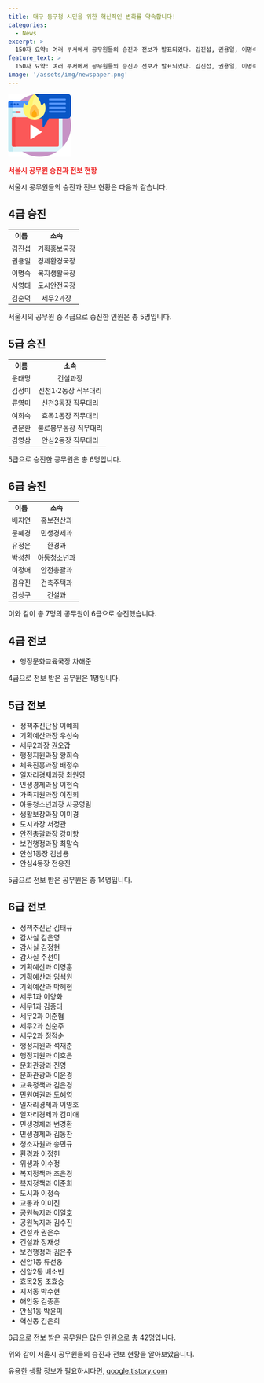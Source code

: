 ```yaml
---
title: 대구 동구청 시민을 위한 혁신적인 변화를 약속합니다!
categories:
  - News
excerpt: >
  150자 요약: 여러 부서에서 공무원들의 승진과 전보가 발표되었다. 김진섭, 권용일, 이명숙, 서영태 등이 4급 승진을 받았고 다양한 부서장들이 5급 승진과 6급 승진을 받았다. 또한 4급과 5급 직원들의 전보도 있었는데, 이를 통해 공공기관의 인사 변동이 이루어졌음을 알 수 있다.
feature_text: >
  150자 요약: 여러 부서에서 공무원들의 승진과 전보가 발표되었다. 김진섭, 권용일, 이명숙, 서영태 등이 4급 승진을 받았고 다양한 부서장들이 5급 승진과 6급 승진을 받았다. 또한 4급과 5급 직원들의 전보도 있었는데, 이를 통해 공공기관의 인사 변동이 이루어졌음을 알 수 있다.
image: '/assets/img/newspaper.png'
---
```


<p><img src="/assets/img/news.png" alt="rentncar 속보" /></p>

<p><b><span style="color: #ee2323;">서울시 공무원 승진과 전보 현황</span></b></p>

<p>서울시 공무원들의 승진과 전보 현황은 다음과 같습니다. </p>

<h2 data-ke-size="size26">4급 승진</h2>

<table>
  <tr>
    <td style="text-align: center; height: 17px;"><b>이름</b></td>
    <td style="text-align: center; height: 17px;"><b>소속</b></td>
  </tr>
  <tr>
    <td style="text-align: center; height: 17px;">김진섭</td>
    <td style="text-align: center; height: 17px;">기획홍보국장</td>
  </tr>
  <tr>
    <td style="text-align: center; height: 17px;">권용일</td>
    <td style="text-align: center; height: 17px;">경제환경국장</td>
  </tr>
  <tr>
    <td style="text-align: center; height: 17px;">이명숙</td>
    <td style="text-align: center; height: 17px;">복지생활국장</td>
  </tr>
  <tr>
    <td style="text-align: center; height: 17px;">서영태</td>
    <td style="text-align: center; height: 17px;">도시안전국장</td>
  </tr>
  <tr>
    <td style="text-align: center; height: 17px;">김순덕</td>
    <td style="text-align: center; height: 17px;">세무2과장</td>
  </tr>
</table>

<p>서울시의 공무원 중 4급으로 승진한 인원은 총 5명입니다.</p>

<h2 data-ke-size="size26">5급 승진</h2>

<table>
  <tr>
    <td style="text-align: center; height: 17px;"><b>이름</b></td>
    <td style="text-align: center; height: 17px;"><b>소속</b></td>
  </tr>
  <tr>
    <td style="text-align: center; height: 17px;">윤태명</td>
    <td style="text-align: center; height: 17px;">건설과장</td>
  </tr>
  <tr>
    <td style="text-align: center; height: 17px;">김정미</td>
    <td style="text-align: center; height: 17px;">신천1·2동장 직무대리</td>
  </tr>
  <tr>
    <td style="text-align: center; height: 17px;">류영미</td>
    <td style="text-align: center; height: 17px;">신천3동장 직무대리</td>
  </tr>
  <tr>
    <td style="text-align: center; height: 17px;">여희숙</td>
    <td style="text-align: center; height: 17px;">효목1동장 직무대리</td>
  </tr>
  <tr>
    <td style="text-align: center; height: 17px;">권문환</td>
    <td style="text-align: center; height: 17px;">불로봉무동장 직무대리</td>
  </tr>
  <tr>
    <td style="text-align: center; height: 17px;">김영삼</td>
    <td style="text-align: center; height: 17px;">안심2동장 직무대리</td>
  </tr>
</table>

<p>5급으로 승진한 공무원은 총 6명입니다.</p>

<h2 data-ke-size="size26">6급 승진</h2>

<table>
  <tr>
    <td style="text-align: center; height: 17px;"><b>이름</b></td>
    <td style="text-align: center; height: 17px;"><b>소속</b></td>
  </tr>
  <tr>
    <td style="text-align: center; height: 17px;">배지연</td>
    <td style="text-align: center; height: 17px;">홍보전산과</td>
  </tr>
  <tr>
    <td style="text-align: center; height: 17px;">문혜경</td>
    <td style="text-align: center; height: 17px;">민생경제과</td>
  </tr>
  <tr>
    <td style="text-align: center; height: 17px;">유정은</td>
    <td style="text-align: center; height: 17px;">환경과</td>
  </tr>
  <tr>
    <td style="text-align: center; height: 17px;">박성찬</td>
    <td style="text-align: center; height: 17px;">아동청소년과</td>
  </tr>
  <tr>
    <td style="text-align: center; height: 17px;">이정애</td>
    <td style="text-align: center; height: 17px;">안전총괄과</td>
  </tr>
  <tr>
    <td style="text-align: center; height: 17px;">김유진</td>
    <td style="text-align: center; height: 17px;">건축주택과</td>
  </tr>
  <tr>
    <td style="text-align: center; height: 17px;">김상구</td>
    <td style="text-align: center; height: 17px;">건설과</td>
  </tr>
</table>

<p>이와 같이 총 7명의 공무원이 6급으로 승진했습니다.</p>

<h2 data-ke-size="size26">4급 전보</h2>

<ul>
  <li>행정문화교육국장 차해준</li>
</ul>

<p>4급으로 전보 받은 공무원은 1명입니다.</p>

<h2 data-ke-size="size26">5급 전보</h2>

<ul>
  <li>정책추진단장 이예희</li>
  <li>기획예산과장 우성숙</li>
  <li>세무2과장 권오갑</li>
  <li>행정지원과장 황희숙</li>
  <li>체육진흥과장 배정수</li>
  <li>일자리경제과장 최원영</li>
  <li>민생경제과장 이현숙</li>
  <li>가족지원과장 이진희</li>
  <li>아동청소년과장 사공영림</li>
  <li>생활보장과장 이미경</li>
  <li>도시과장 서정관</li>
  <li>안전총괄과장 강미향</li>
  <li>보건행정과장 최말숙</li>
  <li>안심1동장 김남용</li>
  <li>안심4동장 전응진</li>
</ul>

<p>5급으로 전보 받은 공무원은 총 14명입니다.</p>

<h2 data-ke-size="size26">6급 전보</h2>

<ul>
  <li>정책추진단 김태규</li>
  <li>감사실 김은영</li>
  <li>감사실 김정현</li>
  <li>감사실 주선미</li>
  <li>기획예산과 이영훈</li>
  <li>기획예산과 임석원</li>
  <li>기획예산과 박혜현</li>
  <li>세무1과 이양화</li>
  <li>세무1과 김종대</li>
  <li>세무2과 이준협</li>
  <li>세무2과 신순주</li>
  <li>세무2과 정점순</li>
  <li>행정지원과 석재춘</li>
  <li>행정지원과 이호은</li>
  <li>문화관광과 진영</li>
  <li>문화관광과 이윤경</li>
  <li>교육정책과 김은경</li>
  <li>민원여권과 도혜영</li>
  <li>일자리경제과 이영호</li>
  <li>일자리경제과 김미애</li>
  <li>민생경제과 변경환</li>
  <li>민생경제과 김동찬</li>
  <li>청소자원과 송민규</li>
  <li>환경과 이정헌</li>
  <li>위생과 이수정</li>
  <li>복지정책과 조은경</li>
  <li>복지정책과 이준희</li>
  <li>도시과 이정숙</li>
  <li>교통과 이미진</li>
  <li>공원녹지과 이일호</li>
  <li>공원녹지과 김수진</li>
  <li>건설과 권은수</li>
  <li>건설과 정재성</li>
  <li>보건행정과 김은주</li>
  <li>신암1동 류선옹</li>
  <li>신암2동 배소빈</li>
  <li>효목2동 조효숭</li>
  <li>지저동 박수현</li>
  <li>해안동 김종훈</li>
  <li>안심1동 박윤미</li>
  <li>혁신동 김은희</li>
</ul>

<p>6급으로 전보 받은 공무원은 많은 인원으로 총 42명입니다.</p>

<p>위와 같이 서울시 공무원들의 승진과 전보 현황을 알아보았습니다.</p>
유용한 생활 정보가 필요하시다면, <a href="https://qoogle.tistory.com" rel="dofollow">qoogle.tistory.com</a>


